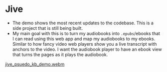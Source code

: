 # Jive 
- The demo shows the most recent updates to the codebase. This is a side project that is still being built.
- My main goal with this is to turn my audiobooks into `.epubs`/ebooks that I can read using this web app and map my audiobooks to my ebooks. Similar to how fancy video web players show you a live transcript with anchors to the video. I want the audiobook player to have an ebook view that turns the pages as it plays the audiobook.

[jive_psuedo_kb_demo.webm](https://github.com/user-attachments/assets/debb214c-2811-4bcc-af6d-a370465ac61c)
